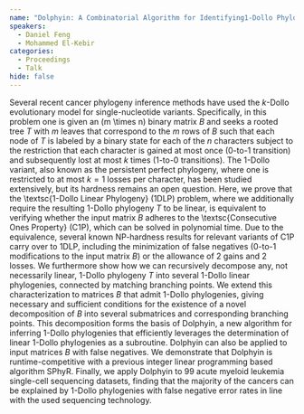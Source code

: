 ```yaml
---
name: "Dolphyin: A Combinatorial Algorithm for Identifying1-Dollo Phylogenies in Cancer"
speakers:
  - Daniel Feng
  - Mohammed El-Kebir
categories:
  - Proceedings
  - Talk
hide: false
---
```


Several recent cancer phylogeny inference methods have used
the $k$-Dollo evolutionary model for single-nucleotide
variants. Specifically, in this problem one is given an \(m
\times n\) binary matrix $B$ and seeks a rooted tree $T$
with $m$ leaves that correspond to the $m$ rows of $B$ such
that each node of $T$ is labeled by a binary state for each
of the $n$ characters subject to the restriction that each
character is gained  at most once ($0$-to-$1$ transition)
and subsequently lost at most $k$ times ($1$-to-$0$
transitions). The $1$-Dollo variant, also known as the
persistent perfect phylogeny, where one is restricted to at
most $k=1$ losses per character, has been studied
extensively, but its hardness remains an open question.
Here, we prove that the \textsc{$1$-Dollo Linear Phylogeny}
(1DLP) problem, where we additionally require the resulting
$1$-Dollo phylogeny $T$ to be linear, is equivalent to
verifying whether the input matrix $B$ adheres to the
\textsc{Consecutive Ones Property} (C1P), which can be
solved in polynomial time. Due to the equivalence, several
known NP-hardness results for relevant variants of C1P 
carry over to 1DLP, including the minimization of false
negatives ($0$-to-$1$ modifications to the input matrix
$B$) or the allowance of $2$ gains and $2$ losses. We
furthermore show how we can recursively decompose any, not
necessarily linear, $1$-Dollo phylogeny $T$ into several
$1$-Dollo linear phylogenies, connected by matching
branching points. We extend this characterization to
matrices $B$  that admit $1$-Dollo phylogenies, giving
necessary and sufficient conditions for the existence of a
novel decomposition of $B$ into several submatrices and
corresponding branching points. This decomposition forms
the basis of Dolphyin, a new algorithm for inferring
$1$-Dollo phylogenies that efficiently leverages the
determination of linear $1$-Dollo phylogenies as a
subroutine. Dolphyin can also be applied to input matrices
$B$ with false negatives. We demonstrate that Dolphyin is
runtime-competitive with a previous integer linear
programming based algorithm SPhyR. Finally, we apply
Dolphyin to $99$ acute myeloid leukemia single-cell
sequencing datasets, finding that the majority of the
cancers can be explained by $1$-Dollo phylogenies with
false negative error rates in line with the used sequencing
technology.
